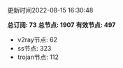更新时间2022-08-15 16:30:48

**总订阅: 73**
**总节点: 1907**
**有效节点: 497**
- v2ray节点: 62
- ss节点: 323
- trojan节点: 112
